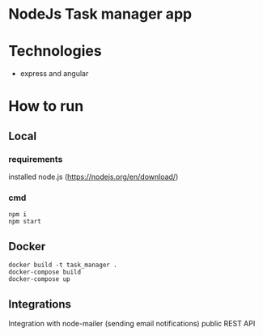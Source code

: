 ﻿# NodeJs Task manager app

# Technologies
- express and angular

# How to run

## Local
### requirements
installed node.js (https://nodejs.org/en/download/)
### cmd
```
npm i   
npm start   
```

## Docker
```
docker build -t task_manager .  
docker-compose build
docker-compose up  
```

## Integrations
Integration with node-mailer (sending email notifications)
public REST API